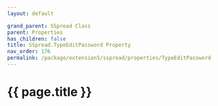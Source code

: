 ```yaml
---
layout: default

grand_parent: SSpread Class
parent: Properties
has_children: false
title: SSpread.TypeEditPassword Property
nav_order: 176
permalink: /package/extension5/sspread/properties/TypeEditPassword
---
```

# {{ page.title }}